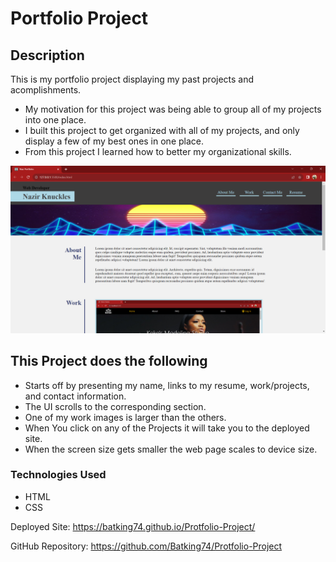 # Portfolio Project


## Description
This is my portfolio project displaying my past projects and acomplishments.

- My motivation for this project was being able to group all of my projects into one place.
- I built this project to get organized with all of my projects, and only display a few of my best ones in one place.
- From this project I learned how to better my organizational skills.

!["Image of Nazir's Portfolio Project"](</Assets/images/Naz_Portfolio_Project_Screenshot.png>)

## This Project does the following
  - Starts off by presenting my name, links to my resume, work/projects, and contact information.
  - The UI scrolls to the corresponding section.
  - One of my work images is larger than the others.
  - When You click on any of the Projects it will take you to the deployed site.
  - When the screen size gets smaller the web page scales to device size.

### Technologies Used
- HTML
- CSS


Deployed Site: https://batking74.github.io/Protfolio-Project/

GitHub Repository: https://github.com/Batking74/Protfolio-Project
